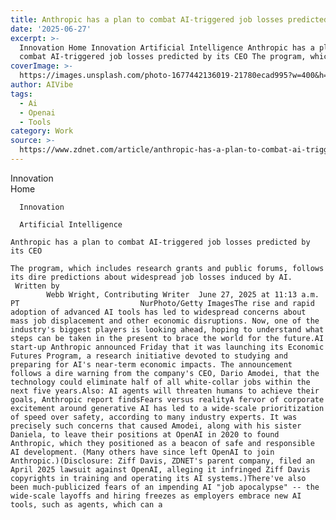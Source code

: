 ```yaml
---
title: Anthropic has a plan to combat AI-triggered job losses predicted by its CEO
date: '2025-06-27'
excerpt: >-
  Innovation Home Innovation Artificial Intelligence Anthropic has a plan to
  combat AI-triggered job losses predicted by its CEO The program, which incl...
coverImage: >-
  https://images.unsplash.com/photo-1677442136019-21780ecad995?w=400&h=200&fit=crop&auto=format
author: AIVibe
tags:
  - Ai
  - Openai
  - Tools
category: Work
source: >-
  https://www.zdnet.com/article/anthropic-has-a-plan-to-combat-ai-triggered-job-losses-predicted-by-its-ceo/
---
```

Innovation      
      Home
    
      Innovation
    
      Artificial Intelligence
       
    Anthropic has a plan to combat AI-triggered job losses predicted by its CEO
     
    The program, which includes research grants and public forums, follows its dire predictions about widespread job losses induced by AI.
     Written by 
            Webb Wright, Contributing Writer  June 27, 2025 at 11:13 a.m. PT                           NurPhoto/Getty ImagesThe rise and rapid adoption of advanced AI tools has led to widespread concerns about mass job displacement and other economic disruptions. Now, one of the industry's biggest players is looking ahead, hoping to understand what steps can be taken in the present to brace the world for the future.AI start-up Anthropic announced Friday that it was launching its Economic Futures Program, a research initiative devoted to studying and preparing for AI's near-term economic impacts. The announcement follows a dire warning from the company's CEO, Dario Amodei, that the technology could eliminate half of all white-collar jobs within the next five years.Also: AI agents will threaten humans to achieve their goals, Anthropic report findsFears versus realityA fervor of corporate excitement around generative AI has led to a wide-scale prioritization of speed over safety, according to many industry experts. It was precisely such concerns that caused Amodei, along with his sister Daniela, to leave their positions at OpenAI in 2020 to found Anthropic, which they positioned as a beacon of safe and responsible AI development. (Many others have since left OpenAI to join Anthropic.)(Disclosure: Ziff Davis, ZDNET's parent company, filed an April 2025 lawsuit against OpenAI, alleging it infringed Ziff Davis copyrights in training and operating its AI systems.)There've also been much-publicized fears of an impending AI "job apocalypse" -- the wide-scale layoffs and hiring freezes as employers embrace new AI tools, such as agents, which can a
